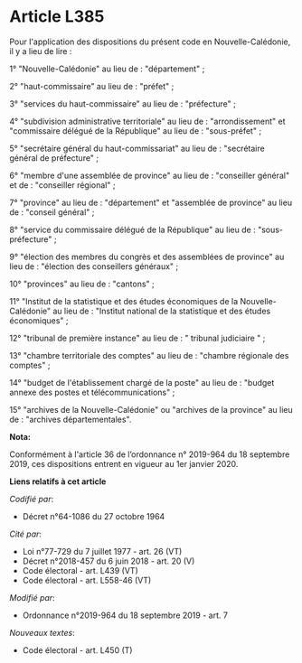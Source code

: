 # Article L385

Pour l'application des dispositions du présent code en Nouvelle-Calédonie, il y a lieu de lire :

1° "Nouvelle-Calédonie" au lieu de : "département" ;

2° "haut-commissaire" au lieu de : "préfet" ;

3° "services du haut-commissaire" au lieu de : "préfecture" ;

4° "subdivision administrative territoriale" au lieu de : "arrondissement" et "commissaire délégué de la République" au lieu
de : "sous-préfet" ;

5° "secrétaire général du haut-commissariat" au lieu de : "secrétaire général de préfecture" ;

6° "membre d'une assemblée de province" au lieu de : "conseiller général" et de : "conseiller régional" ;

7° "province" au lieu de : "département" et "assemblée de province" au lieu de : "conseil général" ;

8° "service du commissaire délégué de la République" au lieu de : "sous-préfecture" ;

9° "élection des membres du congrès et des assemblées de province" au lieu de : "élection des conseillers généraux" ;

10° "provinces" au lieu de : "cantons" ;

11° "Institut de la statistique et des études économiques de la Nouvelle-Calédonie" au lieu de : "Institut national de la
statistique et des études économiques" ;

12° "tribunal de première instance" au lieu de : " tribunal judiciaire " ;

13° "chambre territoriale des comptes" au lieu de : "chambre régionale des comptes" ;

14° "budget de l'établissement chargé de la poste" au lieu de : "budget annexe des postes et télécommunications" ;

15° "archives de la Nouvelle-Calédonie" ou "archives de la province" au lieu de : "archives départementales".

**Nota:**

Conformément à l'article 36 de l’ordonnance n° 2019-964 du 18 septembre 2019, ces dispositions entrent en vigueur au 1er
janvier 2020.

**Liens relatifs à cet article**

_Codifié par_:

  - Décret n°64-1086 du 27 octobre 1964

_Cité par_:

  - Loi n°77-729 du 7 juillet 1977 - art. 26 (VT)
  - Décret n°2018-457 du 6 juin 2018 - art. 20 (V)
  - Code électoral - art. L439 (VT)
  - Code électoral - art. L558-46 (VT)

_Modifié par_:

  - Ordonnance n°2019-964 du 18 septembre 2019 - art. 7

_Nouveaux textes_:

  - Code électoral - art. L450 (T)
